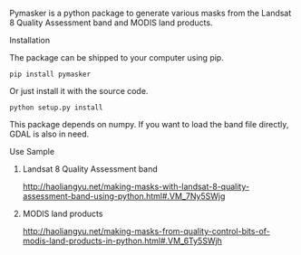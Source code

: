 Pymasker is a python package to generate various masks from the Landsat 8 Quality Assessment band and MODIS land products.

Installation

The package can be shipped to your computer using pip.

	pip install pymasker

Or just install it with the source code.

	python setup.py install

This package depends on numpy. If you want to load the band file directly, GDAL is also in need.

Use Sample

1. Landsat 8 Quality Assessment band
	
	http://haoliangyu.net/making-masks-with-landsat-8-quality-assessment-band-using-python.html#.VM_7Ny5SWjg

2. MODIS land products

	http://haoliangyu.net/making-masks-from-quality-control-bits-of-modis-land-products-in-python.html#.VM_6Ty5SWjh